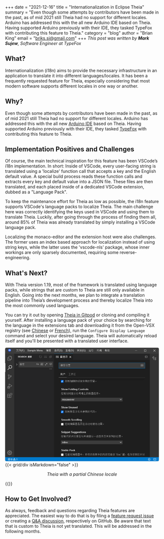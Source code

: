 +++
date = "2021-12-16"
title = "Internationalization in Eclipse Theia"
summary = "Even though some attempts by contributors have been made in the past, as of mid 2021 still Theia had no support for different locales. Arduino has addressed this with  the all new Arduino IDE based on Theia. Having supported Arduino previously with their IDE, they tasked TypeFox with contributing this feature to Theia."
category = "blog"
author = "Brian King"
email = "briks.si@gmail.com"
+++
*This post was written by **Mark Sujew**, Software Engineer at TypeFox*

## What?
Internationalization (i18n) aims to provide the necessary infrastructure in an application to translate it into different languages/locales. It has been a frequently requested feature for Theia, especially considering that most modern software supports different locales in one way or another.

## Why?
Even though some attempts by contributors have been made in the past, as of mid 2021 still Theia had no support for different locales. Arduino has addressed this with  the all new [Arduino IDE](https://github.com/arduino/arduino-ide) based on Theia. Having supported Arduino previously with their IDE, they tasked [TypeFox](https://www.typefox.io/) with contributing this feature to Theia.

## Implementation Positives and Challenges
Of course, the main technical inspiration for this feature has been VSCode’s i18n implementation. In short: Inside of VSCode, every user-facing string is translated using a 'localize' function call that accepts a key and the English default value. A special build process reads these function calls and extracts every key and default value into a JSON file. These files are then translated, and each placed inside of a dedicated VSCode extension, dubbed as a "Language Pack".

To keep the maintenance effort for Theia as low as possible, the i18n feature supports VSCode's language packs to localize Theia. The main challenge here was correctly identifying the keys used in VSCode and using them to translate Theia. Luckily, after going through the process of finding them all, around 85% of Theia was already translated by simply installing a VSCode language pack.

Localizing the monaco-editor and the extension host were also challenges. The former uses an index based approach for localization instead of using string keys, while the latter uses the 'vscode-nls' package, whose inner workings are only sparsely documented, requiring some reverse-engineering.

## What's Next?
With Theia version 1.19, most of the framework is translated using language packs, while strings that are custom to Theia are still only available in English. Going into the next months, we plan to integrate a translation pipeline into Theia’s development process and thereby localize Theia into the most commonly used languages.

You can try it out by opening [Theia in Gitpod](https://gitpod.io/#https://github.com/eclipse-theia/theia) or cloning and compiling it yourself. After installing a language pack of your choice by searching for the language in the extensions tab and downloading it from the Open-VSX registry (see [Chinese](https://open-vsx.org/extension/MS-CEINTL/vscode-language-pack-zh-hans) or [French](https://open-vsx.org/extension/MS-CEINTL/vscode-language-pack-zh-hans)), run the `Configure Display Language` command and select your desired language. Theia will automatically reload itself and you'll be presented with a translated user interface.

![Theia in Chinese](images/TheiaInChinese.png)
{{< grid/div isMarkdown="false" >}}
<p style="text-align: center; font-style: italic;">
Theia with a partial Chinese locale
</p>
{{</ grid/div >}}

## How to Get Involved?
As always, feedback and questions regarding Theia features are appreciated. The easiest way to do that is by filing a [feature request issue](https://github.com/eclipse-theia/theia/issues/new?assignees=&labels=&template=feature_request.md) or creating a [Q&A discussion](https://github.com/eclipse-theia/theia/discussions), respectively on GitHub. Be aware that text that is custom to Theia is not yet translated. This will be addressed in the following months.
